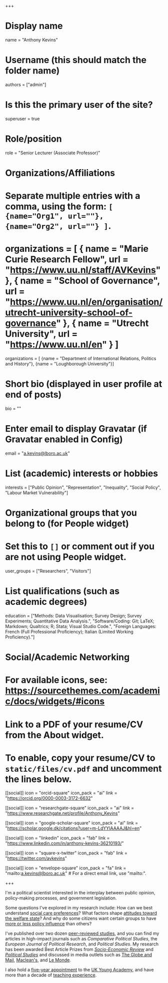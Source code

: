 +++
# Display name
name = "Anthony Kevins"

# Username (this should match the folder name)
authors = ["admin"]

# Is this the primary user of the site?
superuser = true

# Role/position
role = "Senior Lecturer (Associate Professor)"

# Organizations/Affiliations
#   Separate multiple entries with a comma, using the form: `[ {name="Org1", url=""}, {name="Org2", url=""} ]`.
# organizations = [ { name = "Marie Curie Research Fellow", url = "https://www.uu.nl/staff/AVKevins" },  { name = "School of Governance", url = "https://www.uu.nl/en/organisation/utrecht-university-school-of-governance" }, { name = "Utrecht University", url = "https://www.uu.nl/en" } ]
organizations = [ {name = "Department of International Relations, Politics and History"}, {name = "Loughborough University"}]

# Short bio (displayed in user profile at end of posts)
bio = ""

# Enter email to display Gravatar (if Gravatar enabled in Config)
email = "a.kevins@lboro.ac.uk"

# List (academic) interests or hobbies
interests = ["Public Opinion", "Representation", "Inequality", "Social Policy", "Labour Market Vulnerability"]

# Organizational groups that you belong to (for People widget)
#   Set this to `[]` or comment out if you are not using People widget.
user_groups = ["Researchers", "Visitors"]

# List qualifications (such as academic degrees)
 education = ["Methods: Data Visualisation; Survey Design; Survey Experiments; Quantitative Data Analysis.", "Software/Coding: Git; LaTeX; Markdown; Qualtrics; R; Stata; Visual Studio Code.", "Foreign Languages: French (Full Professional Proficiency); Italian (Limited Working Proficiency)."]


# Social/Academic Networking
# For available icons, see: https://sourcethemes.com/academic/docs/widgets/#icons

# Link to a PDF of your resume/CV from the About widget.
# To enable, copy your resume/CV to `static/files/cv.pdf` and uncomment the lines below.

[[social]]
icon = "orcid-square"
  icon_pack = "ai"
  link = "https://orcid.org/0000-0003-3172-6632"
  
  [[social]]
  icon = "researchgate-square"
  icon_pack = "ai"
  link = "https://www.researchgate.net/profile/Anthony_Kevins"
    
  [[social]]
  icon = "google-scholar-square"
  icon_pack = "ai"
  link = "https://scholar.google.dk/citations?user=m-LdYYIAAAAJ&hl=en"

[[social]]
 icon = "linkedin"
 icon_pack = "fab"
 link = "https://www.linkedin.com/in/anthony-kevins-36210193/"
 
  [[social]]
  icon = "square-x-twitter"
  icon_pack = "fab" 
  link = "https://twitter.com/avkevins"

[[social]]
  icon = "envelope-square"
  icon_pack = "fa"
  link = "mailto:a.kevins@lboro.ac.uk"  # For a direct email link, use "mailto:".

+++

I'm a political scientist interested in the interplay between public opinion, policy-making processes, and government legislation. 

Some questions I've explored in my research include: How can we best understand [social care preferences](https://anthonykevins.github.io/projects/#balancing-social-care-priorities)? What factors shape [attitudes toward the welfare state](https://anthonykevins.github.io/projects/#universalism-and-the-welfare-state)? And why do some citizens want certain groups to have [more or less policy influence](https://anthonykevins.github.io/projects/#preferences-for-differentiated-representation) than others?

I've published over two dozen [peer-reviewed studies](https://anthonykevins.github.io/publications/), and you can find my articles in high-impact journals such as _Comparative Political Studies_, the _European Journal of Political Research_, and _Political Studies_. My research has been awarded Best Article Prizes from [_Socio-Economic Review_](https://sase.org/publications/socio-economic-review/ser-best-paper-awards/) and [_Political Studies_](https://journals.sagepub.com/page/psx/collections/virtual-special-issues/harrison-prize-winners) and discussed in media outlets such as [The Globe and Mail](https://www.theglobeandmail.com/opinion/big-tent-politics-is-now-all-but-dead/article24944734/), [Maclean's](https://www.macleans.ca/politics/this-is-whats-wrong-with-canadas-right/), and [Le Monde](https://www.lemonde.fr/idees/article/2019/03/22/nous-demandons-des-programmes-sociaux-moins-genereux-lorsque-nos-revenus-diminuent_5439877_3232.html).

I also hold a [five-year appointment](https://ukyoungacademy.org/members/anthony-kevins/) to the [UK Young Academy](https://ukyoungacademy.org/), and have more than a decade of [teaching experience](https://anthonykevins.github.io/files/Teaching_Portfolio.pdf). 